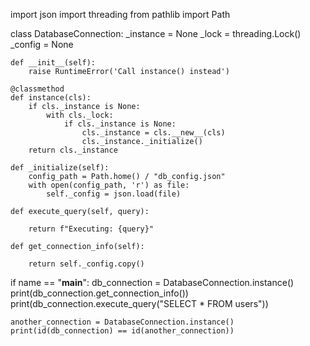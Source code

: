 import json
import threading
from pathlib import Path

class DatabaseConnection:
    _instance = None
    _lock = threading.Lock()
    _config = None

    def __init__(self):
        raise RuntimeError('Call instance() instead')

    @classmethod
    def instance(cls):
        if cls._instance is None:
            with cls._lock:
                if cls._instance is None:
                    cls._instance = cls.__new__(cls)
                    cls._instance._initialize()
        return cls._instance

    def _initialize(self):
        config_path = Path.home() / "db_config.json"
        with open(config_path, 'r') as file:
            self._config = json.load(file)

    def execute_query(self, query):
       
        return f"Executing: {query}"

    def get_connection_info(self):
        
        return self._config.copy()


if name == "__main__":
    db_connection = DatabaseConnection.instance()
    print(db_connection.get_connection_info())
    print(db_connection.execute_query("SELECT * FROM users"))

    another_connection = DatabaseConnection.instance()
    print(id(db_connection) == id(another_connection))
